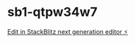 # sb1-qtpw34w7

[Edit in StackBlitz next generation editor ⚡️](https://stackblitz.com/~/github.com/zee254375/sb1-qtpw34w7)